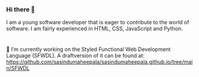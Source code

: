 ### Hi there 👋
I am a young software developer that is eager to contribute to the world of software. I am fairly experienced in HTML, CSS, JavaScript and Python.
#
🔭 I’m currently working on the Styled Functional Web Development Language (SFWDL). A draftversion of it can be found at:
https://github.com/sasindumaheepala/sasindumaheepala.github.io/tree/main/SFWDL
<!--
**sasindumaheepala/sasindumaheepala** is a ✨ _special_ ✨ repository because its `README.md` (this file) appears on your GitHub profile.

Here are some ideas to get you started:

- 🔭 I’m currently working on ...
- 🌱 I’m currently learning ...
- 👯 I’m looking to collaborate on ...
- 🤔 I’m looking for help with ...
- 💬 Ask me about ...
- 📫 How to reach me: ...
- 😄 Pronouns: ...
- ⚡ Fun fact: ...
-->

